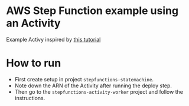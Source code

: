 # AWS Step Function example using an Activity

Example Activy inspired by [this tutorial](https://docs.aws.amazon.com/step-functions/latest/dg/tutorial-creating-activity-state-machine.html#create-activity-state-machine-step-1)

# How to run
* First create setup in project `stepfunctions-statemachine`.
* Note down the ARN of the Activity after running the deploy step.
* Then go to the `stepfunctions-activity-worker` project and follow the instructions.